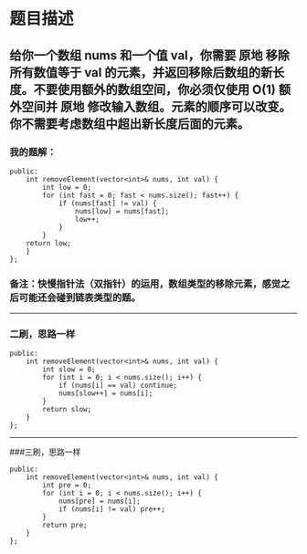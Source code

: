 # 题目描述
## 给你一个数组 nums 和一个值 val，你需要 原地 移除所有数值等于 val 的元素，并返回移除后数组的新长度。不要使用额外的数组空间，你必须仅使用 O(1) 额外空间并 原地 修改输入数组。元素的顺序可以改变。你不需要考虑数组中超出新长度后面的元素。
### 我的题解：
```class Solution {
public:
    int removeElement(vector<int>& nums, int val) {
        int low = 0;
        for (int fast = 0; fast < nums.size(); fast++) {
            if (nums[fast] != val) {
                nums[low] = nums[fast];
                low++;
            }
        }
    return low;
    }
};
```
### **备注**：快慢指针法（双指针）的运用，数组类型的移除元素，感觉之后可能还会碰到链表类型的题。
***
### 二刷，思路一样
```class Solution {
public:
    int removeElement(vector<int>& nums, int val) {
        int slow = 0;
        for (int i = 0; i < nums.size(); i++) {
            if (nums[i] == val) continue;
            nums[slow++] = nums[i];
        }
        return slow;
    }
};
```
***
###三刷，思路一样
```class Solution {
public:
    int removeElement(vector<int>& nums, int val) {
        int pre = 0;
        for (int i = 0; i < nums.size(); i++) {
            nums[pre] = nums[i];
            if (nums[i] != val) pre++;
        }
        return pre;
    }
};
```